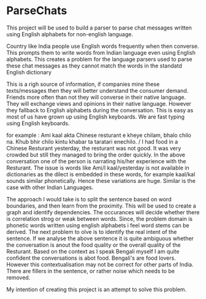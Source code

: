 # ParseChats
This project will be used to build a parser to parse chat messages written using English alphabets for non-english language.

Country like India people use English words frequently when then converse. This prompts them to write words from Indian language even using English alphabets. 
This creates a problem for the language parsers used to parse these chat messages as they cannot match the words in the standatd English dictionary

This is a righ source of information, if companies mine these texts/messages then they will better understand the consumer demand. Friends more often than not they will converse in their native language. They will exchange views and opinions in their native language. However they fallback to English alphabets during the conversation. This is easy as most of us have grown up using English keyboards. We are fast typing using English keyboards.

for example : Ami kaal akta Chinese resturant e kheye chilam, bhalo chilo na. Khub bhir chilo kintu khabar ta taratari enechilo. / I had food in a Chinese Resturant yesterday, the resturant was not good. 
It was very crowded but still they managed to bring the order quickly.
In the above conversation one of the person is narrating his/her experience with the Resturant. The issue is words like Ami/I kaal/yesterday is not available in dictionaries as the dilect is embedded in these words, 
for example kaal/kal sounds similar phonetically. Hence these variations are huge. Similar is the case with other Indian Languages.    

The approach I would take is to split the sentence based on word boundaries, and then  learn from the proximity. This will be used to create a graph and identify dependencies. The occurances will decide whether there is correlation strog or weak between words. Since, the problem domain is phonetic words written using english alphabets i feel word stems can be derived. The next problem to olve is to identify the real intent of the sentence. If we analyse the above sentence it is quite ambiguous whether the conversation is anout the food quality or the overall quality of the Resturant. Based on the context as I speak Bengali myself I am quite confident the conversations is abot food. Bengali's are food lovers. However this contextualisation may not be correct for other parts of India. 
There are fillers in the sentence, or rather noise which needs to be removed. 

My intention of creating this project is an attempt to solve this problem.


